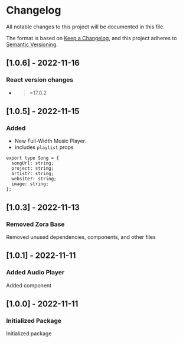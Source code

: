 # Changelog

All notable changes to this project will be documented in this file.

The format is based on [Keep a Changelog](https://keepachangelog.com/en/1.0.0/),
and this project adheres to [Semantic Versioning](https://semver.org/spec/v2.0.0.html).

## [1.0.6] - 2022-11-16

### React version changes

- > =17.0.2

## [1.0.5] - 2022-11-15

### Added <PersistentPlayer />

- New Full-Width Music Player.
- includes `playlist` props

```
export type Song = {
  songUrl: string;
  project: string;
  artist?: string;
  website?: string;
  image: string;
};
```

## [1.0.3] - 2022-11-13

### Removed Zora Base

Removed unused dependencies, components, and other files

## [1.0.1] - 2022-11-11

### Added Audio Player

Added <AudioPlayer /> component

## [1.0.0] - 2022-11-11

### Initialized Package

Initialized package

